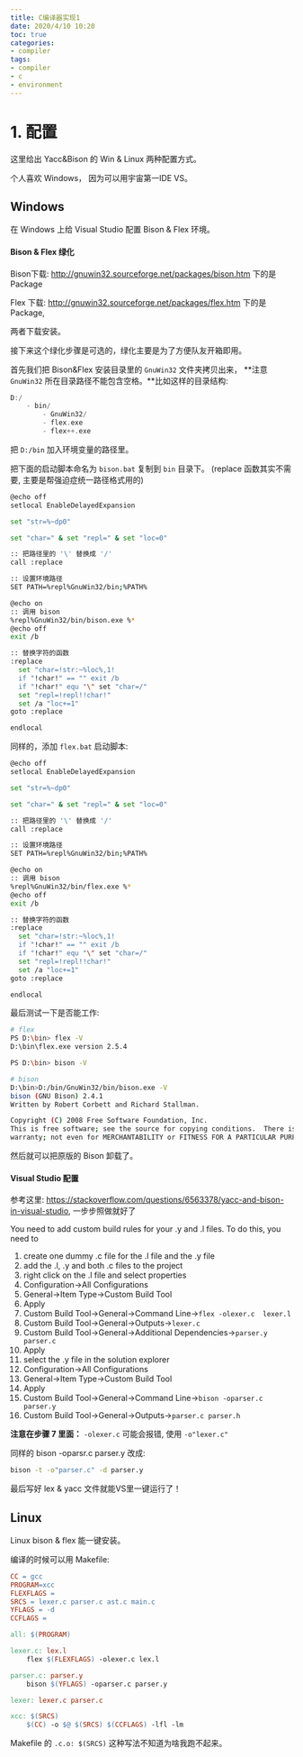 ```yaml
---
title: C编译器实现1
date: 2020/4/10 10:20
toc: true
categories:
- compiler
tags:
- compiler
- c
- environment
---
```




# 1. 配置

这里给出 Yacc&Bison 的 Win & Linux 两种配置方式。

个人喜欢 Windows， 因为可以用宇宙第一IDE VS。

<!--more-->



## Windows

在 Windows 上给 Visual Studio 配置 Bison & Flex 环境。



#### Bison & Flex 绿化

Bison下载: http://gnuwin32.sourceforge.net/packages/bison.htm 下的是 Package

Flex 下载: http://gnuwin32.sourceforge.net/packages/flex.htm 下的是 Package, 

两者下载安装。



接下来这个绿化步骤是可选的，绿化主要是为了方便队友开箱即用。

首先我们把 Bison&Flex 安装目录里的 `GnuWin32` 文件夹拷贝出来， **注意 `GnuWin32` 所在目录路径不能包含空格。**比如这样的目录结构:

```c
D:/
    - bin/
    	- GnuWin32/
    	- flex.exe
    	- flex++.exe
```

把 `D:/bin` 加入环境变量的路径里。

把下面的启动脚本命名为 `bison.bat` 复制到 `bin` 目录下。 (replace 函数其实不需要, 主要是帮强迫症统一路径格式用的)

```bash
@echo off
setlocal EnableDelayedExpansion

set "str=%~dp0"

set "char=" & set "repl=" & set "loc=0"

:: 把路径里的 '\' 替换成 '/'
call :replace

:: 设置环境路径
SET PATH=%repl%GnuWin32/bin;%PATH%

@echo on
:: 调用 bison
%repl%GnuWin32/bin/bison.exe %*
@echo off
exit /b

:: 替换字符的函数
:replace
  set "char=!str:~%loc%,1!
  if "!char!" == "" exit /b
  if "!char!" equ "\" set "char=/"
  set "repl=!repl!!char!"
  set /a "loc+=1"
goto :replace

endlocal
```



同样的，添加 `flex.bat` 启动脚本:

```bash
@echo off
setlocal EnableDelayedExpansion

set "str=%~dp0"

set "char=" & set "repl=" & set "loc=0"

:: 把路径里的 '\' 替换成 '/'
call :replace

:: 设置环境路径
SET PATH=%repl%GnuWin32/bin;%PATH%

@echo on
:: 调用 bison
%repl%GnuWin32/bin/flex.exe %*
@echo off
exit /b

:: 替换字符的函数
:replace
  set "char=!str:~%loc%,1!
  if "!char!" == "" exit /b
  if "!char!" equ "\" set "char=/"
  set "repl=!repl!!char!"
  set /a "loc+=1"
goto :replace

endlocal
```



 最后测试一下是否能工作:

```bash
# flex
PS D:\bin> flex -V
D:\bin\flex.exe version 2.5.4

PS D:\bin> bison -V

# bison
D:\bin>D:/bin/GnuWin32/bin/bison.exe -V
bison (GNU Bison) 2.4.1
Written by Robert Corbett and Richard Stallman.

Copyright (C) 2008 Free Software Foundation, Inc.
This is free software; see the source for copying conditions.  There is NO
warranty; not even for MERCHANTABILITY or FITNESS FOR A PARTICULAR PURPOSE.
```

然后就可以把原版的 Bison 卸载了。



#### Visual Studio 配置

参考这里: https://stackoverflow.com/questions/6563378/yacc-and-bison-in-visual-studio, 一步步照做就好了



You need to add custom build rules for your .y and .l files. To do this, you need to

1. create one dummy .c file for the .l file and the .y file
2. add the .l, .y and both .c files to the project
3. right click on the .l file and select properties
4. Configuration->All Configurations
5. General->Item Type->Custom Build Tool
6. Apply
7. Custom Build Tool->General->Command Line->`flex -olexer.c  lexer.l`
8. Custom Build Tool->General->Outputs->`lexer.c`
9. Custom Build Tool->General->Additional Dependencies->`parser.y parser.c`
10. Apply
11. select the .y file in the solution explorer
12. Configuration->All Configurations
13. General->Item Type->Custom Build Tool
14. Apply
15. Custom Build Tool->General->Command Line->`bison -oparser.c parser.y`
16. Custom Build Tool->General->Outputs->`parser.c parser.h`

**注意在步骤 7 里面：** `-olexer.c` 可能会报错, 使用 `-o"lexer.c"`

同样的 bison -oparsr.c parser.y 改成:

```cmd
bison -t -o"parser.c" -d parser.y
```



最后写好 lex & yacc 文件就能VS里一键运行了！





## Linux

Linux bison & flex 能一键安装。

编译的时候可以用 Makefile:

```makefile
CC = gcc
PROGRAM=xcc
FLEXFLAGS =
SRCS = lexer.c parser.c ast.c main.c
YFLAGS = -d
CCFLAGS = 

all: $(PROGRAM)

lexer.c: lex.l
	flex $(FLEXFLAGS) -olexer.c lex.l

parser.c: parser.y
	bison $(YFLAGS) -oparser.c parser.y

lexer: lexer.c parser.c

xcc: $(SRCS)
	$(CC) -o $@ $(SRCS) $(CCFLAGS) -lfl -lm
```



Makefile 的 `.c.o: $(SRCS)` 这种写法不知道为啥我跑不起来。

